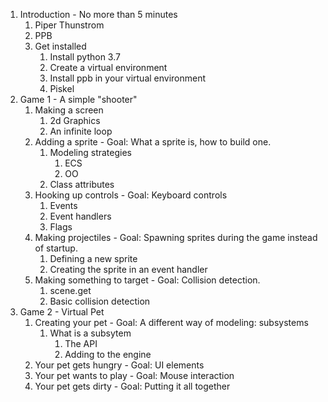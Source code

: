 1. Introduction - No more than 5 minutes
    1. Piper Thunstrom
    2. PPB
    3. Get installed
        1. Install python 3.7
        2. Create a virtual environment
        3. Install ppb in your virtual environment
        4. Piskel
2. Game 1 - A simple "shooter"
    1. Making a screen
        1. 2d Graphics
        2. An infinite loop
    2. Adding a sprite  - Goal: What a sprite is, how to build one.
        1. Modeling strategies
            1. ECS
            2. OO
        2. Class attributes
    3. Hooking up controls  - Goal: Keyboard controls
        1. Events
        2. Event handlers
        3. Flags
    4. Making projectiles  - Goal: Spawning sprites during the game instead of startup.
        1. Defining a new sprite
        2. Creating the sprite in an event handler
    5. Making something to target  - Goal: Collision detection.
        1. scene.get
        2. Basic collision detection
3. Game 2 - Virtual Pet
    1. Creating your pet  - Goal: A different way of modeling: subsystems
        1. What is a subsytem
            1. The API
            2. Adding to the engine
    2. Your pet gets hungry  - Goal: UI elements
    3. Your pet wants to play  - Goal: Mouse interaction
    4. Your pet gets dirty  - Goal: Putting it all together
